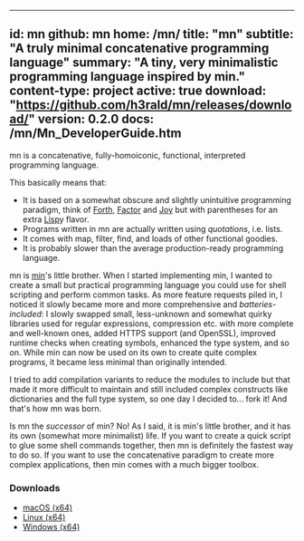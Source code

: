 -----
id: mn
github: mn
home: /mn/
title: "mn"
subtitle: "A truly minimal concatenative programming language"
summary: "A tiny, very minimalistic programming language inspired by min."
content-type: project
active: true
download: "https://github.com/h3rald/mn/releases/download/"
version: 0.2.0
docs: /mn/Mn_DeveloperGuide.htm
-----

mn is a concatenative, fully-homoiconic, functional, interpreted programming language. 

This basically means that:

* It is based on a somewhat obscure and slightly unintuitive programming paradigm, think of [Forth](http://www.forth.org/), [Factor](http://factorcode.org/) and [Joy](http://www.kevinalbrecht.com/code/joy-mirror/) but with parentheses for an extra [Lisp](https://common-lisp.net/)y flavor.
* Programs written in mn are actually written using *quotations*, i.e. lists.
* It comes with map, filter, find, and loads of other functional goodies.
* It is probably slower than the average production-ready programming language.

mn is [min](https://min-lang.org)'s little brother. When I started implementing min, I wanted to create a small but practical programming language you could use for shell scripting and perform common tasks. As more feature requests piled in, I noticed it slowly became more and more comprehensive and _batteries-included_: I slowly swapped small, less-unknown and somewhat quirky libraries used for regular expressions, compression etc. with more complete and well-known ones, added HTTPS support (and OpenSSL), improved runtime checks when creating symbols, enhanced the type system, and so on. While min can now be used on its own to create quite complex programs, it became less minimal than originally intended.

I tried to add compilation variants to reduce the modules to include but that made it more difficult to maintain and still included complex constructs like dictionaries and the full type system, so one day I decided to... fork it! And that's how mn was born.

Is mn the *successor* of min? No! As I said, it is min's little brother, and it has its own (somewhat more minimalist) life. If you want to create a quick script to glue some shell commands together, then mn is definitely the fastest way to do so. If you want to use the concatenative paradigm to create more complex applications, then min comes with a much bigger toolbox.

### Downloads

* [macOS (x64)]({{$download}}v{{$version}}/{{$github}}_v{{$version}}_macosx_x64.zip)
* [Linux (x64)]({{$download}}v{{$version}}/{{$github}}_v{{$version}}_linux_x64.zip)
* [Windows (x64)]({{$download}}v{{$version}}/{{$github}}_v{{$version}}_windows_x64.zip)
